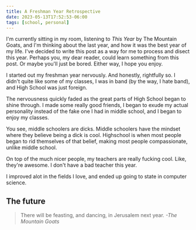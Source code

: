 ```yaml
---
title: A Freshman Year Retrospective
date: 2023-05-13T17:52:53-06:00
tags: [school, personal]
---
```


I'm currently sitting in my room, listening to *This Year* by The Mountain Goats, and I'm thinking about the last year, and how it was the best year of my life. I've decided to write this post as a way for me to process and disect this year. Perhaps you, my dear reader, could learn something from this post. Or maybe you'll just be bored. Either way, I hope you enjoy.

I started out my freshman year nervously. And honestly, rightfully so. I didn't quite like some of my classes, I was in band (by the way, I hate band), and High School was just foreign.

The nervousness quickly faded as the great parts of High School began to shine through. I made some really good friends, I began to exude my actual personality instead of the fake one I had in middle school, and I began to enjoy my classes.

You see, middle schoolers are dicks. Middle schoolers have the mindset where they believe being a dick is cool. Highschool is when most people began to rid themselves of that belief, making most people compassionate, unlike middle school.

On top of the much nicer people, my teachers are really fucking cool. Like, they're awesome. I don't have a bad teacher this year.

I improved alot in the fields I love, and ended up going to state in computer science.

## The future
> There will be feasting, and dancing, in Jerusalem next year. *-The Mountain Goats*